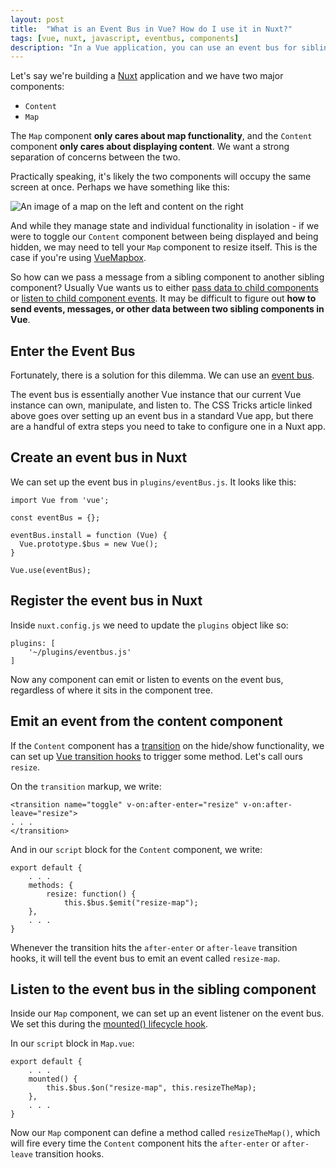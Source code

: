 ```yaml
---
layout: post
title:  "What is an Event Bus in Vue? How do I use it in Nuxt?"
tags: [vue, nuxt, javascript, eventbus, components]
description: "In a Vue application, you can use an event bus for sibling components to communicate. Here's how to set one up in Nuxt."
---
```


Let's say we're building a [Nuxt](https://nuxtjs.org/) application and we have two major components: 

* `Content`
* `Map` 

The `Map` component **only cares about map functionality**, and the `Content` component **only cares about displaying content**. We want a strong separation of concerns between the two. 

Practically speaking, it's likely the two components will occupy the same screen at once. Perhaps we have something like this: 

![An image of a map on the left and content on the right](img/event-bus-blog/event-bus-side-by-side.png)

And while they manage state and individual functionality in isolation - if we were to toggle our `Content` component between being displayed and being hidden, we may need to tell your `Map` component to resize itself. This is the case if you're using [VueMapbox](https://soal.github.io/vue-mapbox/). 

So how can we pass a message from a sibling component to another sibling component? Usually Vue wants us to either [pass data to child components](https://vuejs.org/v2/guide/components.html#Passing-Data-to-Child-Components-with-Props) or [listen to child component events](https://vuejs.org/v2/guide/components.html#Listening-to-Child-Components-Events). It may be difficult to figure out **how to send events, messages, or other data between two sibling components in Vue**. 

## Enter the Event Bus 

Fortunately, there is a solution for this dilemma. We can use an [event bus](https://css-tricks.com/using-event-bus-to-share-props-between-vue-components/). 

The event bus is essentially another Vue instance that our current Vue instance can own, manipulate, and listen to. The CSS Tricks article linked above goes over setting up an event bus in a standard Vue app, but there are a handful of extra steps you need to take to configure one in a Nuxt app. 

## Create an event bus in Nuxt

We can set up the event bus in `plugins/eventBus.js`. It looks like this:

```
import Vue from 'vue';

const eventBus = {};

eventBus.install = function (Vue) {
  Vue.prototype.$bus = new Vue();
}

Vue.use(eventBus);
```

## Register the event bus in Nuxt

Inside `nuxt.config.js` we need to update the `plugins` object like so: 

```
plugins: [
    '~/plugins/eventbus.js'
]
```

Now any component can emit or listen to events on the event bus, regardless of where it sits in the component tree. 

## Emit an event from the content component 

If the `Content` component has a [transition](https://vuejs.org/v2/guide/transitions.html) on the hide/show functionality, we can set up [Vue transition hooks](https://vuejs.org/v2/guide/transitions.html#JavaScript-Hooks) to trigger some method. Let's call ours `resize`. 

On the `transition` markup, we write: 

```
<transition name="toggle" v-on:after-enter="resize" v-on:after-leave="resize">
. . .
</transition>
```

And in our `script` block for the `Content` component, we write: 

```
export default {
    . . .
    methods: {
        resize: function() {
            this.$bus.$emit("resize-map");
    },
    . . .
}
```

Whenever the transition hits the `after-enter` or `after-leave` transition hooks, it will tell the event bus to emit an event called `resize-map`. 

## Listen to the event bus in the sibling component 

Inside our `Map` component, we can set up an event listener on the event bus. We set this during the [mounted() lifecycle hook](https://vuejs.org/v2/api/#Options-Lifecycle-Hooks).

In our `script` block in `Map.vue`: 

```
export default {
    . . . 
    mounted() {
        this.$bus.$on("resize-map", this.resizeTheMap);
    },
    . . .
}
```

Now our `Map` component can define a method called `resizeTheMap()`, which will fire every time the `Content` component hits the `after-enter` or `after-leave` transition hooks. 